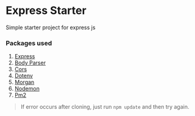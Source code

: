 # Express Starter

Simple starter project for express js

### Packages used

1. [Express](https://www.npmjs.com/package/express)
2. [Body Parser](https://www.npmjs.com/package/body-parser)
3. [Cors](https://www.npmjs.com/package/cors)
4. [Dotenv](https://www.npmjs.com/package/dotenv)
5. [Morgan](https://www.npmjs.com/package/morgan)
6. [Nodemon](https://www.npmjs.com/package/nodemon)
7. [Pm2](https://www.npmjs.com/package/pm2)

> If error occurs after cloning, just run `npm update` and then try again.
